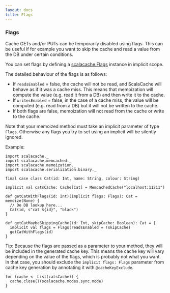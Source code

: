 ```yaml
---
layout: docs
title: Flags
---
```


### Flags

Cache GETs and/or PUTs can be temporarily disabled using flags. This can be useful if for example you want to skip the cache and read a value from the DB under certain conditions.

You can set flags by defining a [scalacache.Flags](https://github.com/cb372/scalacache/blob/master/modules/core/shared/src/main/scala/scalacache/Flags.scala) instance in implicit scope.

The detailed behaviour of the flags is as follows:

* If `readsEnabled` = false, the cache will not be read, and ScalaCache will behave as if it was a cache miss. This means that memoization will compute the value (e.g. read it from a DB) and then write it to the cache.
* If `writesEnabled` = false, in the case of a cache miss, the value will be computed (e.g. read from a DB) but it will not be written to the cache.
* If both flags are false, memoization will not read from the cache or write to the cache.

Note that your memoized method must take an implicit parameter of type `Flags`. Otherwise any flags you try to set using an implicit will be silently ignored.

Example:

```tut:silent
import scalacache._
import scalacache.memcached._
import scalacache.memoization._
import scalacache.serialization.binary._

final case class Cat(id: Int, name: String, colour: String)

implicit val catsCache: Cache[Cat] = MemcachedCache("localhost:11211")

def getCatWithFlags(id: Int)(implicit flags: Flags): Cat = memoize(None) {
  // Do DB lookup here...
  Cat(id, s"cat ${id}", "black")
}

def getCatMaybeSkippingCache(id: Int, skipCache: Boolean): Cat = {
  implicit val flags = Flags(readsEnabled = !skipCache)
  getCatWithFlags(id)
}
```

Tip: Because the flags are passed as a parameter to your method, they will be included in the generated cache key. This means the cache key will vary depending on the value of the flags, which is probably not what you want. In that case, you should exclude the `implicit flags: Flags` parameter from cache key generation by annotating it with `@cacheKeyExclude`.

```tut:invisible
for (cache <- List(catsCache)) {
  cache.close()(scalacache.modes.sync.mode)
} 
```
